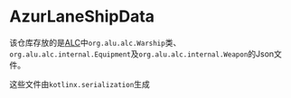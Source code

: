# AzurLaneShipData

该仓库存放的是[ALC](https://github.com/AzurLaneUtils/ALC)中`org.alu.alc.Warship`类、`org.alu.alc.internal.Equipment`及`org.alu.alc.internal.Weapon`的Json文件。

这些文件由`kotlinx.serialization`生成
